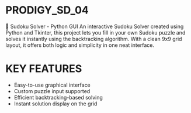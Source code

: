 # PRODIGY_SD_04
🧠 Sudoku Solver - Python GUI
An interactive Sudoku Solver created using Python and Tkinter, this project lets you fill in your own Sudoku puzzle and solves it instantly using the backtracking algorithm. With a clean 9x9 grid layout, it offers both logic and simplicity in one neat interface.

# KEY FEATURES
- Easy-to-use graphical interface  
- Custom puzzle input supported  
- Efficient backtracking-based solving  
- Instant solution display on the grid
  
